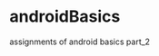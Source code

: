 # androidBasics
assignments of android basics 
part_2
<LinearLayout
	android:orientation="vertical"
    android:layout_width="wrap_content"
    android:layout_height="wrap_content"
    android:background="#f3f">
  <TextView
    android:text="Happy Birthday!"
    android:background="#3ff"
    android:layout_width="wrap_content"
    android:layout_height="wrap_content" 
    android:textStyle="bold|italic"
    />
<TextView
    android:text="Happy Birthday!"
    android:background="#fff8"
    android:layout_width="wrap_content"
    android:layout_height="wrap_content" 
    android:textStyle="bold|italic"
    />
 </LinearLayout>
